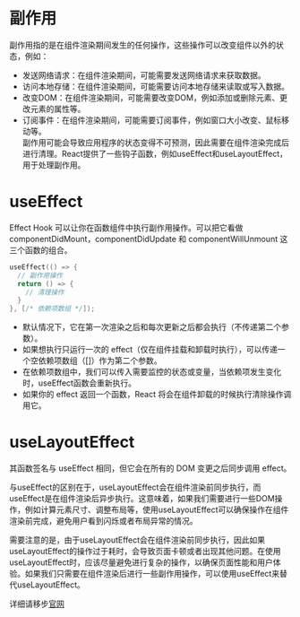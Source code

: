 # 副作用
副作用指的是在组件渲染期间发生的任何操作，这些操作可以改变组件以外的状态，例如：  
* 发送网络请求：在组件渲染期间，可能需要发送网络请求来获取数据。  
* 访问本地存储：在组件渲染期间，可能需要访问本地存储来读取或写入数据。  
* 改变DOM：在组件渲染期间，可能需要改变DOM，例如添加或删除元素、更改元素的属性等。  
* 订阅事件：在组件渲染期间，可能需要订阅事件，例如窗口大小改变、鼠标移动等。  
副作用可能会导致应用程序的状态变得不可预测，因此需要在组件渲染完成后进行清理。React提供了一些钩子函数，例如useEffect和useLayoutEffect，用于处理副作用。
# useEffect
Effect Hook 可以让你在函数组件中执行副作用操作。可以把它看做 componentDidMount，componentDidUpdate 和 componentWillUnmount 这三个函数的组合。
```c
useEffect(() => {
  // 副作用操作
  return () => {
    // 清理操作
  }
}, [/* 依赖项数组 */]);
```
* 默认情况下，它在第一次渲染之后和每次更新之后都会执行（不传递第二个参数）。  
* 如果想执行只运行一次的 effect（仅在组件挂载和卸载时执行），可以传递一个空依赖项数组（[]）作为第二个参数。  
* 在依赖项数组中，我们可以传入需要监控的状态或变量，当依赖项发生变化时，useEffect函数会重新执行。  
* 如果你的 effect 返回一个函数，React 将会在组件卸载的时候执行清除操作调用它。  
# useLayoutEffect
其函数签名与 useEffect 相同，但它会在所有的 DOM 变更之后同步调用 effect。  

与useEffect的区别在于，useLayoutEffect会在组件渲染前同步执行，而useEffect是在组件渲染后异步执行。这意味着，如果我们需要进行一些DOM操作，例如计算元素尺寸、调整布局等，使用useLayoutEffect可以确保操作在组件渲染前完成，避免用户看到闪烁或者布局异常的情况。

需要注意的是，由于useLayoutEffect会在组件渲染前同步执行，因此如果useLayoutEffect的操作过于耗时，会导致页面卡顿或者出现其他问题。在使用useLayoutEffect时，应该尽量避免进行复杂的操作，以确保页面性能和用户体验。如果我们只需要在组件渲染后进行一些副作用操作，可以使用useEffect来替代useLayoutEffect。

详细请移步[官网](https://react.zcopy.site/docs/hooks-effect.html)